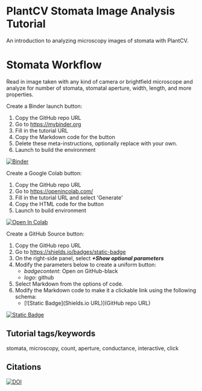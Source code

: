 # PlantCV Stomata Image Analysis Tutorial

An introduction to analyzing microscopy images of stomata with PlantCV.

# Stomata Workflow

Read in image taken with any kind of camera or brightfield microscope and analyze for number of stomata, stomatal aperture, width, length, and more properties. 

Create a Binder launch button:

1. Copy the GitHub repo URL
2. Go to https://mybinder.org
3. Fill in the tutorial URL
4. Copy the Markdown code for the button
5. Delete these meta-instructions, optionally replace with your own. 
6. Launch to build the environment

[![Binder](https://mybinder.org/badge_logo.svg)](https://mybinder.org/v2/gh/danforthcenter/plantcv-tutorial-template/HEAD)

Create a Google Colab button:

1. Copy the GitHub repo URL
2. Go to https://openincolab.com/
3. Fill in the tutorial URL and select 'Generate'
4. Copy the HTML code for the button
5. Launch to build environment

<a target="_blank" href="https://colab.research.google.com/github/danforthcenter/plantcv-tutorial-template">
  <img src="https://colab.research.google.com/assets/colab-badge.svg" alt="Open In Colab"/>
</a>

Create a GitHub Source button:

1. Copy the GitHub repo URL
2. Go to https://shields.io/badges/static-badge
3. On the right-side panel, select ***+Show optional parameters***
4. Modify the parameters below to create a uniform button:
    - *badgecontent*: Open on GitHub-black
    - *logo*: github
5. Select Markdown from the options of code.
6. Modify the Markdown code to make it a clickable link using the following schema:
    - [![Static Badge](Shields.io URL)](GitHub repo URL)
  
[![Static Badge](https://img.shields.io/badge/Open%20on%20GitHub-black?logo=github)](https://github.com/danforthcenter/plantcv-tutorial-template)

## Tutorial tags/keywords

stomata, microscopy, count, aperture, conductance, interactive, click

## Citations

[![DOI](https://zenodo.org/badge/DOI/10.5281/zenodo.10520121.svg)](https://doi.org/10.5281/zenodo.10520121)

